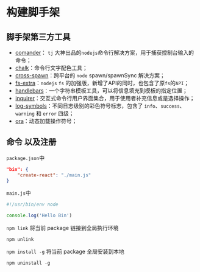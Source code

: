 # 构建脚手架 #



## 脚手架第三方工具 ##

- [comander](<https://github.com/tj/commander.js>)： `tj` 大神出品的`nodejs`命令行解决方案，用于捕获控制台输入的命令；
- [chalk](https://github.com/chalk/chalk)：命令行文字配色工具；
- [cross-spawn](https://github.com/moxystudio/node-cross-spawn)：跨平台的 `node` spawn/spawnSync 解决方案；
- [fs-extra](https://github.com/jprichardson/node-fs-extra)：`nodejs` `fs` 的加强版，新增了API的同时，也包含了原`fs`的`API`；
- [handlebars](https://github.com/wycats/handlebars.js/)：一个字符串模板工具，可以将信息填充到模板的指定位置；
- [inquirer](https://github.com/SBoudrias/Inquirer.js/)：交互式命令行用户界面集合，用于使用者补充信息或是选择操作；
- [log-symbols](https://github.com/sindresorhus/log-symbols)：不同日志级别的彩色符号标志，包含了 `info`、`success`、`warning` 和 `error` 四级；
- [ora](https://github.com/sindresorhus/ora)：动态加载操作符号；



## 命令 以及注册 ##

`package.json`中

```json
"bin": {
    "create-react": "./main.js"
}
```

`main.js`中

```js
#!/usr/bin/env node

console.log('Hello Bin')
```



`npm link` 将当前 package 链接到全局执行环境

`npm unlink`

`npm install -g` 将当前 package 全局安装到本地

`npm uninstall -g`




















